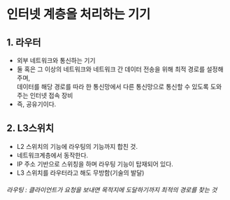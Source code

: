 # 인터넷 계층을 처리하는 기기

## 1. 라우터
- 외부 네트워크와 통신하는 기기
- 둘 혹은 그 이상의 네트워크와 네트워크 간 데이터 전송을 위해 최적 경로를 설정해주며,    
  데이터를 해당 경로를 따라 한 통신망에서 다른 통신망으로 통신할 수 있도록 도와주는 인터넷 접속 장비
- 즉, 공유기이다.

## 2. L3스위치
- L2 스위치의 기능에 라우팅의 기능까지 합친 것.
- 네트워크계층에서 동작한다.
- IP 주소 기반으로 스위칭을 하며 라우팅 기능이 탑재되어 있다.
- L3 스위치를 라우터라고 해도 무방함(기술의 발달)
###### 라우팅 : 클라이언트가 요청을 보내면 목적지에 도달하기까지 최적의 경로를 찾는 것
